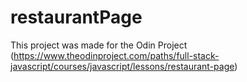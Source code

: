 # restaurantPage
This project was made for the Odin Project (https://www.theodinproject.com/paths/full-stack-javascript/courses/javascript/lessons/restaurant-page)
